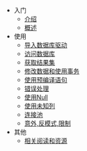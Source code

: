 - 入门
  - [介绍](tutorial/index.md)
  - [概述](tutorial/overview.md)
- 使用
  - [导入数据库驱动](tutorial/importing.md)
  - [访问数据库](tutorial/accessing.md)
  - [获取结果集](tutorial/retrieving.md)
  - [修改数据和使用事务](tutorial/modifying.md)
  - [使用预编译语句](tutorial/prepared.md)
  - [错误处理](tutorial/errors.md)
  - [使用Null](tutorial/nulls.md)
  - [使用未知列](tutorial/varcols.md)
  - [连接池](tutorial/connection-pool.md)
  - [意外,反模式,限制](tutorial/surprises.md)
- 其他
  - [相关阅读和资源](tutorial/references)